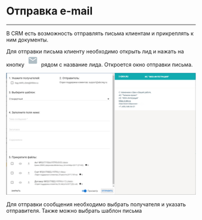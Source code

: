 # Отправка e-mail
<hr>
В CRM есть возможность отправлять письма клиентам и прикреплять к ним документы.

Для отправки письма клиенту необходимо открыть лид и нажать на кнопку ![](/assets/but-email.png) рядом с название лида. Откроется окно отправки письма.

![](/assets/send-email.png)

Для отправки сообщения необходимо выбрать получателя и указать отправителя. Также можно выбрать шаблон письма